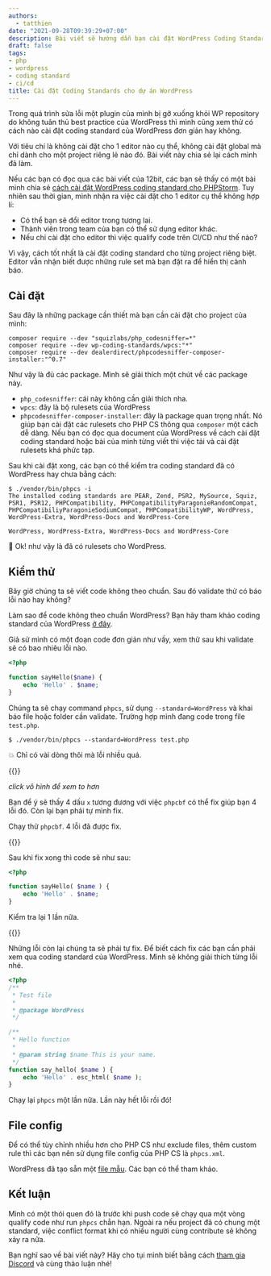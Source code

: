 ```yaml
---
authors:
  - tatthien
date: "2021-09-28T09:39:29+07:00"
description: Bài viết sẽ hướng dẫn bạn cài đặt WordPress Coding Standards cho một project cụ thể.
draft: false
tags:
- php
- wordpress
- coding standard
- ci/cd
title: Cài đặt Coding Standards cho dự án WordPress
---
```


Trong quá trình sửa lỗi một plugin của mình bị gỡ xuống khỏi WP repository do không tuân thủ best practice của WordPress thì mình cũng xem thử có cách nào cài đặt coding standard của WordPress đơn giản hay không.

Với tiêu chí là không cài đặt cho 1 editor nào cụ thể, không cài đặt global mà chỉ dành cho một project riêng lẻ nào đó. Bài viết này chia sẻ lại cách mình đã làm.

Nếu các bạn có đọc qua các bài viết của 12bit, các bạn sẽ thấy có một bài mình chia sẻ [cách cài đặt WordPress coding standard cho PHPStorm](/articles/cai-dat-wordpress-coding-standards-cho-phpstorm/). Tuy nhiên sau thời gian, mình nhận ra việc cài đặt cho 1 editor cụ thể không hợp lí:

- Có thể bạn sẽ đổi editor trong tương lai.
- Thành viên trong team của bạn có thể sử dụng editor khác.
- Nếu chỉ cài đặt cho editor thì việc qualify code trên CI/CD như thế nào?

Vì vậy, cách tốt nhất là cài đặt coding standard cho từng project riêng biệt. Editor vẫn nhận biết được những rule set mà bạn đặt ra để hiển thị cảnh báo.

## Cài đặt

Sau đây là những package cần thiết mà bạn cần cài đặt cho project của mình:

```shell
composer require --dev "squizlabs/php_codesniffer=*"
composer require --dev wp-coding-standards/wpcs:"*" 
composer require --dev dealerdirect/phpcodesniffer-composer-installer:"^0.7"
```

Như vậy là đủ các package. Mình sẽ giải thích một chút về các package này.

- `php_codesniffer`: cái này không cần giải thích nha.
- `wpcs`: đây là bộ rulesets của WordPress
- `phpcodesniffer-composer-installer`: đây là package quan trọng nhất. Nó giúp bạn cài đặt các rulesets cho PHP CS thông qua `composer` một cách dễ dàng. Nếu bạn có đọc qua document của WordPress về cách cài đặt coding standard hoặc bài của mình từng viết thì việc tải và cài đặt rulesets khá phức tạp.

Sau khi cài đặt xong, các bạn có thể kiểm tra coding standard đã có WordPress hay chưa bằng cách:

```
$ ./vendor/bin/phpcs -i
The installed coding standards are PEAR, Zend, PSR2, MySource, Squiz, PSR1, PSR12, PHPCompatibility, PHPCompatibilityParagonieRandomCompat, PHPCompatibiliyParagonieSodiumCompat, PHPCompatibilityWP, WordPress, WordPress-Extra, WordPress-Docs and WordPress-Core
```

```
WordPress, WordPress-Extra, WordPress-Docs and WordPress-Core
```

:tada: Ok! như vậy là đã có rulesets cho WordPress.

## Kiểm thử

Bây giờ chúng ta sẽ viết code không theo chuẩn. Sau đó validate thử có báo lỗi nào hay không?

Làm sao để code không theo chuẩn WordPress? Bạn hãy tham khảo coding standard của WordPress [ở đây](https://developer.wordpress.org/coding-standards/wordpress-coding-standards/php/).

Giả sử mình có một đoạn code đơn giản như vầy, xem thử sau khi validate sẽ có bao nhiêu lỗi nào.

```php
<?php

function sayHello($name) {
    echo 'Hello' . $name;
}
```

Chúng ta sẽ chạy command `phpcs`, sử dụng `--standard=WordPress` và khai báo file hoặc folder cần validate. Trường hợp mình đang code trong file `test.php`.

```shell
$ ./vendor/bin/phpcs --standard=WordPress test.php
```

:boom: Chỉ có vài dòng thôi mà lỗi nhiều quá.

{{<zoom-img src="img/figure-1.png">}}

_click vô hình để xem to hơn_

Bạn để ý sẽ thấy 4 dấu `x` tương đương với việc `phpcbf` có thể fix giúp bạn 4 lỗi đó. Còn lại bạn phải tự mình fix.

Chạy thử `phpcbf`. 4 lỗi đã được fix.

{{<zoom-img src="img/figure-2.png">}}

Sau khi fix xong thì code sẽ như sau:

```php
<?php

function sayHello( $name ) {
    echo 'Hello' . $name;
}
```

Kiểm tra lại 1 lần nữa.

{{<zoom-img src="img/figure-3.png">}}

Những lỗi còn lại chúng ta sẽ phải tự fix. Để biết cách fix các bạn cần phải xem qua coding standard của WordPress. Mình sẽ không giải thích từng lỗi nhé.

```php
<?php
/**
 * Test file
 *
 * @package WordPress
 */

/**
 * Hello function
 *
 * @param string $name This is your name.
 */
function say_hello( $name ) {
    echo 'Hello' . esc_html( $name );
}
```

Chạy lại `phpcs` một lần nữa. Lần này hết lỗi rồi đó!

## File config

Để có thể tùy chỉnh nhiều hơn cho PHP CS như exclude files, thêm custom rule thì các bạn nên sử dụng file config của PHP CS là `phpcs.xml`.

WordPress đã tạo sẵn một [file mẫu](https://github.com/WordPress/WordPress-Coding-Standards/blob/develop/phpcs.xml.dist.sample). Các bạn có thể tham khảo.

## Kết luận

Mình có một thói quen đó là trước khi push code sẽ chạy qua một vòng qualify code như run `phpcs` chẳn hạn. Ngoài ra nếu project đã có chung một standard, việc conflict format khi có nhiều người cùng contribute sẽ không xảy ra nữa.

Bạn nghĩ sao về bài viết này? Hãy cho tụi mình biết bằng cách [tham gia Discord](https://discord.gg/uMJxpXB) và cùng thảo luận nhé!



